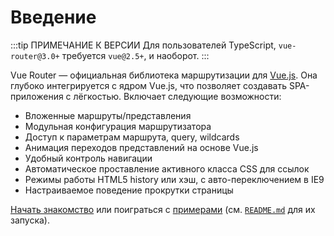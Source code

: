 # Введение

<Bit/>

:::tip ПРИМЕЧАНИЕ К ВЕРСИИ
Для пользователей TypeScript, `vue-router@3.0+` требуется `vue@2.5+`, и наоборот.
:::

Vue Router — официальная библиотека маршрутизации для [Vue.js](https://ru.vuejs.org/). Она глубоко интегрируется с ядром Vue.js, что позволяет создавать SPA-приложения с лёгкостью. Включает следующие возможности:

- Вложенные маршруты/представления
- Модульная конфигурация маршрутизатора
- Доступ к параметрам маршрута, query, wildcards
- Анимация переходов представлений на основе Vue.js
- Удобный контроль навигации
- Автоматическое проставление активного класса CSS для ссылок
- Режимы работы HTML5 history или хэш, с авто-переключением в IE9
- Настраиваемое поведение прокрутки страницы

[Начать знакомство](./guide/) или поиграться с [примерами](https://github.com/vuejs/vue-router/tree/dev/examples) (см. [`README.md`](https://github.com/vuejs/vue-router/) для их запуска).
